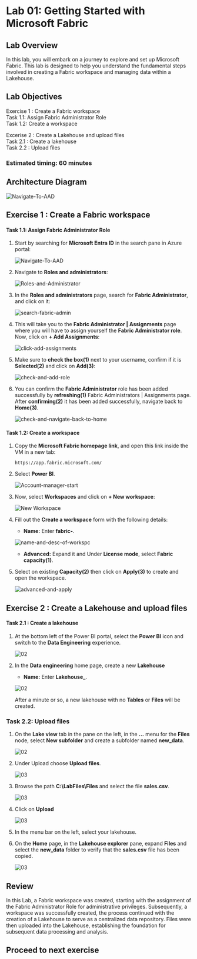 
# Lab 01: Getting Started with Microsoft Fabric

## Lab Overview
 In this lab, you will embark on a journey to explore and set up Microsoft Fabric. This lab is designed to help you understand the fundamental steps involved in creating a Fabric workspace and managing data within a Lakehouse.

## Lab Objectives

Exercise 1 : Create a Fabric workspace<br>
Task 1.1: Assign Fabric Administrator Role<br>
Task 1.2: Create a workspace<br>

Excerise 2 : Create a Lakehouse and upload files<br>
Task 2.1 : Create a lakehouse <br>
Task 2.2 : Upload files <br>


### Estimated timing: 60 minutes

## Architecture Diagram 

   ![Navigate-To-AAD](./Images/ws/lab_01.png)

## Exercise 1 : Create a Fabric workspace

#### Task 1.1: Assign Fabric Administrator Role

1. Start by searching for **Microsoft Entra ID** in the search pane in Azure portal:

    ![Navigate-To-AAD](./Images/ws/entra01.png)

2. Navigate to **Roles and administrators**:

    ![Roles-and-Administrator](./Images/ws/entraa002.png)

3. In the **Roles and administrators** page, search for **Fabric Administrator**, and click on it:

    ![search-fabric-admin](./Images/ws/entra020.png)

4. This will take you to the **Fabric Administrator | Assignments** page where you will have to assign yourself the **Fabric Administrator role**. Now, click on **+ Add Assignments**:

    ![click-add-assignments](./Images/ws/004.png)

5. Make sure to **check the box(1)** next to your username, confirm if it is **Selected(2)** and click on **Add(3)**:

    ![check-and-add-role](./Images/ws/005.png)

6. You can confirm the **Fabric Administrator** role has been added successfully by **refreshing(1)** Fabric Administrators | Assignments page. After **confirming(2)** it has been added successfully, navigate back to **Home(3)**.

    ![check-and-navigate-back-to-home](./Images/ws/006.png)

#### Task 1.2: Create a workspace

1. Copy the **Microsoft Fabric homepage link**, and open this link inside the VM in a new tab:

   ```
   https://app.fabric.microsoft.com/
   ```

2. Select **Power BI**.

    ![Account-manager-start](./Images/ws/microsoftpage.png)
   

3.  Now, select **Workspaces** and click on **+ New workspace**:

     ![New Workspace](./Images/ws/workspace.png)

4. Fill out the **Create a workspace** form with the following details:

   - **Name:** Enter **fabric-<inject key="DeploymentID" enableCopy="false"/>**.
   

    ![name-and-desc-of-workspc](./Images/ws/workspacename.png)

   - **Advanced:** Expand it and Under **License mode**, select **Fabric capacity(1)**.

5. Select on existing **Capacity(2)** then click on **Apply(3)** to create and open the workspace.

    ![advanced-and-apply](./Images/ws/fabriccapacity.png)

## Exercise 2 : Create a Lakehouse and upload files
   
#### Task 2.1 : Create a lakehouse


1. At the bottom left of the Power BI portal, select the **Power BI** icon and switch to the **Data Engineering** experience.

    ![02](./Images/01/Pg3-T1-S1.png)
   
2. In the **Data engineering** home page, create a new **Lakehouse**

    - **Name:** Enter **Lakehouse_<inject key="DeploymentID" enableCopy="false"/>**.

    ![02](./Images/01/lakehouse.png)

    After a minute or so, a new lakehouse with no **Tables** or **Files** will be created.

### Task 2.2: Upload files 

 1. On the **Lake view** tab in the pane on the left, in the **...** menu for the **Files** node, select **New subfolder** and create a subfolder named **new_data**.

    ![02](./Images/ws/create.png)

2. Under Upload choose **Upload files**.
   
    ![03](./Images/ws/upload_files.png)
   
3. Browse the path **C:\LabFiles\Files** and select the file **sales.csv**. 

    ![03](./Images/ws/sales.png)

4. Click on **Upload**

    ![03](./Images/ws/upload.png)

5. In the menu bar on the left, select your lakehouse.
   

6. On the **Home** page, in the **Lakehouse explorer** pane, expand **Files** and select the **new_data** folder to verify that the **sales.csv** file has been copied.

    ![03](./Images/01/10.png)
  
  ## Review

   In this Lab, a Fabric workspace was created, starting with the assignment of the Fabric Administrator Role for administrative privileges. Subsequently, a workspace was 
   successfully created, the process continued with the creation of a Lakehouse to serve as a centralized data repository. Files were then uploaded into the Lakehouse, 
   establishing the foundation for subsequent data processing and analysis.



  ## Proceed to next exercise
